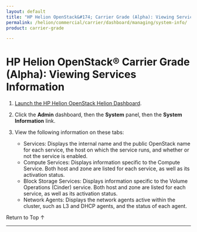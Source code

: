 ```yaml
---
layout: default
title: "HP Helion OpenStack&#174; Carrier Grade (Alpha): Viewing Services Information"
permalink: /helion/commercial/carrier/dashboard/managing/system-info/
product: carrier-grade

---
```

<!--UNDER REVISION-->

<script>

function PageRefresh {
onLoad="window.refresh"
}

PageRefresh();

</script>

<!--
<p style="font-size: small;"> <a href="/helion/commercial/carrier/ga1/install/">&#9664; PREV</a> | <a href="/helion/commercial/carrier/ga1/install-overview/">&#9650; UP</a> | <a href="/helion/commercial/carrier/ga1/">NEXT &#9654;</a></p> 
-->

# HP Helion OpenStack&#174; Carrier Grade (Alpha): Viewing Services Information

1. [Launch the HP Helion OpenStack Helion Dashboard](/helion/openstack/carrier/dashboard/login/).

2. Click the **Admin** dashboard, then the **System** panel, then the **System Information** link.

3. View the following information on these tabs:

	* Services: Displays the internal name and the public OpenStack name for each service, the host on which the service runs, and whether or not the service is enabled.
	* Compute Services: Displays information specific to the Compute Service. Both host and zone are listed for each service, as well as its activation status.
	* Block Storage Services: Displays information specific to the Volume Operations (Cinder) service. Both host and zone are listed for each service, as well as its activation status.
	* Network Agents: Displays the network agents active within the cluster, such as L3 and DHCP agents, and the status of each agent.

<p><a href="#top" style="padding:14px 0px 14px 0px; text-decoration: none;"> Return to Top &#8593; </a></p>


----
